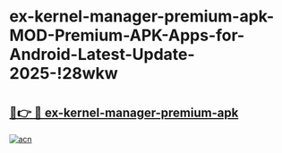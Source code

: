 # ex-kernel-manager-premium-apk-MOD-Premium-APK-Apps-for-Android-Latest-Update-2025-!28wkw

# <h2><a href="https://h0avq3.esa.edu.pl?title=ex-kernel-manager-premium-apk&ref=28wkw">🔗👉 🔴 ex-kernel-manager-premium-apk</a></h2>

[![acn](https://github.com/user-attachments/assets/0f9c940e-d8b0-45ae-aac7-cd30a18b3e1c)](https://h0avq3.esa.edu.pl?title=ex-kernel-manager-premium-apk&ref=28wkw)


